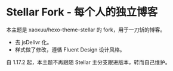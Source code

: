 # Stellar Fork - 每个人的独立博客

本主题是 xaoxuu/hexo-theme-stellar 的 fork，用于一刀斩的博客。

- 去 jsDelivr 化。
- 样式做了修改，遵循 Fluent Design 设计风格。

自 1.17.2 起，本主题不再跟随 Stellar 主分支跟进版本，转而自己维护。
